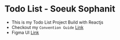# Todo List - Soeuk Sophanit

- This is my Todo List Project Build with Reactjs
- Checkout my `Convention Guide` [Link](./docs/convention.md)
- Figma UI [Link](https://www.figma.com/file/wIJydKWJqfrblACEnMYD3Y/Todo-List?type=design&mode=design&t=9yMKnyvDWG9YMctV-0)

